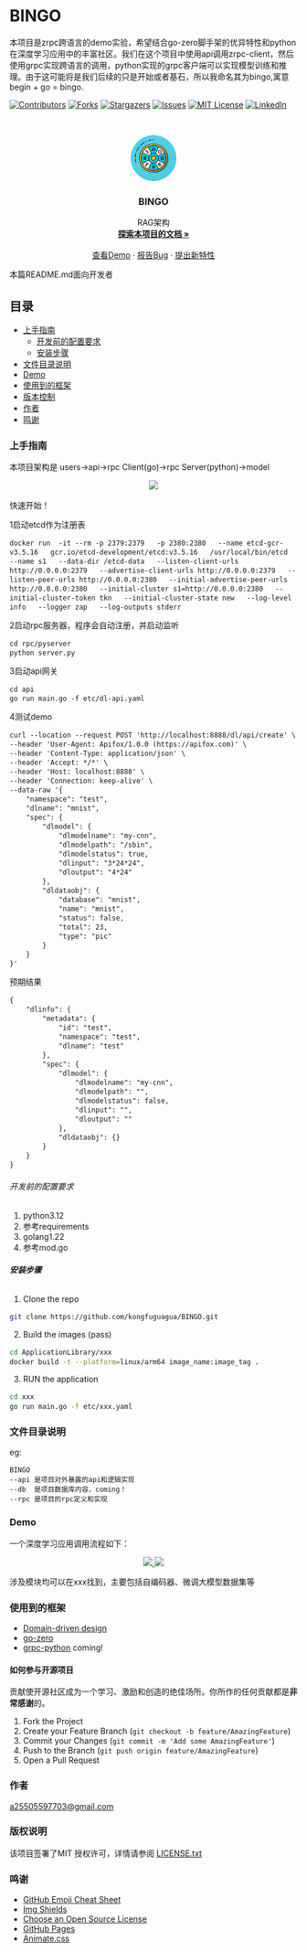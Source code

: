 # BINGO

本项目是zrpc跨语言的demo实验，希望结合go-zero脚手架的优异特性和python在深度学习应用中的丰富社区。我们在这个项目中使用api调用zrpc-client，然后使用grpc实现跨语言的调用，python实现的grpc客户端可以实现模型训练和推理。由于这可能将是我们后续的只是开始或者基石，所以我命名其为bingo,寓意begin + go = bingo.  

<!-- PROJECT SHIELDS -->

[![Contributors][contributors-shield]][contributors-url]
[![Forks][forks-shield]][forks-url]
[![Stargazers][stars-shield]][stars-url]
[![Issues][issues-shield]][issues-url]
[![MIT License][license-shield]][license-url]
[![LinkedIn][linkedin-shield]][linkedin-url]

<!-- PROJECT LOGO -->
<br />

<p align="center">
  <a href="https://github.com/kongfuguagua/BINGO/blob/main/BINGO.png">
    <img src="BINGO.png" alt="Logo" width="80" height="80">
  </a>

  <h3 align="center">BINGO</h3>
  <p align="center">
    RAG架构
    <br />
    <a href="https://github.com/kongfuguagua/BINGO"><strong>探索本项目的文档 »</strong></a>
    <br />
    <br />
    <a href="https://github.com/kongfuguagua/BINGO">查看Demo</a>
    ·
    <a href="https://github.com/kongfuguagua/BINGO/issues">报告Bug</a>
    ·
    <a href="https://github.com/kongfuguagua/BINGO/issues">提出新特性</a>
  </p>

</p>


 本篇README.md面向开发者
 
## 目录

- [上手指南](#上手指南)
  - [开发前的配置要求](#开发前的配置要求)
  - [安装步骤](#安装步骤)
- [文件目录说明](#文件目录说明)
- [Demo](#Demo)
- [使用到的框架](#使用到的框架)
- [版本控制](#版本控制)
- [作者](#作者)
- [鸣谢](#鸣谢)

### 上手指南

本项目架构是 users->api->rpc Client(go)->rpc Server(python)->model
<p align="center">
  <a href="https://github.com/kongfuguagua/BINGO/">
    <img src="device.png">
  </a>
  </p>
</p>

快速开始！


1启动etcd作为注册表
```
docker run  -it --rm -p 2379:2379   -p 2380:2380   --name etcd-gcr-v3.5.16   gcr.io/etcd-development/etcd:v3.5.16   /usr/local/bin/etcd   --name s1   --data-dir /etcd-data   --listen-client-urls http://0.0.0.0:2379   --advertise-client-urls http://0.0.0.0:2379   --listen-peer-urls http://0.0.0.0:2380   --initial-advertise-peer-urls http://0.0.0.0:2380   --initial-cluster s1=http://0.0.0.0:2380   --initial-cluster-token tkn   --initial-cluster-state new   --log-level info   --logger zap   --log-outputs stderr
```
2启动rpc服务器，程序会自动注册，并启动监听
```
cd rpc/pyserver
python server.py
```
3启动api网关
```
cd api
go run main.go -f etc/dl-api.yaml
```
4测试demo
```
curl --location --request POST 'http://localhost:8888/dl/api/create' \
--header 'User-Agent: Apifox/1.0.0 (https://apifox.com)' \
--header 'Content-Type: application/json' \
--header 'Accept: */*' \
--header 'Host: localhost:8888' \
--header 'Connection: keep-alive' \
--data-raw '{
    "namespace": "test",
    "dlname": "mnist",
    "spec": {
        "dlmodel": {
            "dlmodelname": "my-cnn",
            "dlmodelpath": "/sbin",
            "dlmodelstatus": true,
            "dlinput": "3*24*24",
            "dloutput": "4*24"
        },
        "dldataobj": {
            "database": "mnist",
            "name": "mnist",
            "status": false,
            "total": 23,
            "type": "pic"
        }
    }
}'
```
预期结果
```
{
    "dlinfo": {
        "metadata": {
            "id": "test",
            "namespace": "test",
            "dlname": "test"
        },
        "spec": {
            "dlmodel": {
                "dlmodelname": "my-cnn",
                "dlmodelpath": "",
                "dlmodelstatus": false,
                "dlinput": "",
                "dloutput": ""
            },
            "dldataobj": {}
        }
    }
}
```
###### 开发前的配置要求

1. python3.12
2. 参考requirements
3. golang1.22
4. 参考mod.go

###### **安装步骤**

1. Clone the repo

```sh
git clone https://github.com/kongfuguagua/BINGO.git
```

2. Build the images (pass)

```sh
cd ApplicationLibrary/xxx
docker build -t --platform=linux/arm64 image_name:image_tag .
```

3. RUN the application

```sh
cd xxx
go run main.go -f etc/xxx.yaml
```

### 文件目录说明
eg:

```
BINGO 
--api 是项目对外暴露的api和逻辑实现
--db  是项目数据库内容，coming！
--rpc 是项目的rpc定义和实现
```



### Demo 

一个深度学习应用调用流程如下：

<p align="center">
  <a href="https://github.com/kongfuguagua/BINGO/blob/main/energy.png">
    <img src="energy.png">
  </a>
  <a href="https://github.com/kongfuguagua/BINGO/blob/main/diagram.png">
    <img src="diagram.png">
  </a>
  </p>
</p>

涉及模块均可以在xxx找到，主要包括自编码器、微调大模型数据集等



### 使用到的框架

- [Domain-driven design](https://en.wikipedia.org/wiki/Domain-driven_design)
- [go-zero](https://go-zero.dev/docs/concepts/overview)
- [grpc-python](https://grpc.org.cn/docs/languages/python/basics/)
coming!

#### 如何参与开源项目

贡献使开源社区成为一个学习、激励和创造的绝佳场所。你所作的任何贡献都是**非常感谢**的。


1. Fork the Project
2. Create your Feature Branch (`git checkout -b feature/AmazingFeature`)
3. Commit your Changes (`git commit -m 'Add some AmazingFeature'`)
4. Push to the Branch (`git push origin feature/AmazingFeature`)
5. Open a Pull Request


### 作者

a25505597703@gmail.com  


### 版权说明

该项目签署了MIT 授权许可，详情请参阅 [LICENSE.txt](https://github.com/kongfuguagua/BINGO/blob/master/LICENSE.txt)

### 鸣谢


- [GitHub Emoji Cheat Sheet](https://www.webpagefx.com/tools/emoji-cheat-sheet)
- [Img Shields](https://shields.io)
- [Choose an Open Source License](https://choosealicense.com)
- [GitHub Pages](https://pages.github.com)
- [Animate.css](https://daneden.github.io/animate.css)

<!-- links -->
[your-project-path]:kongfuguagua/BINGO
[contributors-shield]: https://img.shields.io/github/contributors/kongfuguagua/BINGO?style=flat-square
[contributors-url]: https://github.com/kongfuguagua/BINGO/graphs/contributors
[forks-shield]: https://img.shields.io/github/forks/kongfuguagua/BINGO?style=flat-square
[forks-url]: https://github.com/kongfuguagua/BINGO/network/members
[stars-shield]: https://img.shields.io/github/stars/kongfuguagua/BINGO?style=flat-square
[stars-url]: https://github.com/kongfuguagua/BINGO/stargazers
[issues-shield]: https://img.shields.io/github/issues/kongfuguagua/BINGO?style=flat-square
[issues-url]: https://img.shields.io/github/issues/kongfuguagua/BINGO
[license-shield]: https://img.shields.io/github/license/kongfuguagua/BINGO?style=flat-square
[license-url]: https://github.com/kongfuguagua/BINGO/blob/master/LICENSE.txt
[linkedin-shield]: https://img.shields.io/badge/-LinkedIn-black.svg?style=flat-square&logo=linkedin&colorB=555
[linkedin-url]: https://linkedin.com/in/kongfuguagua